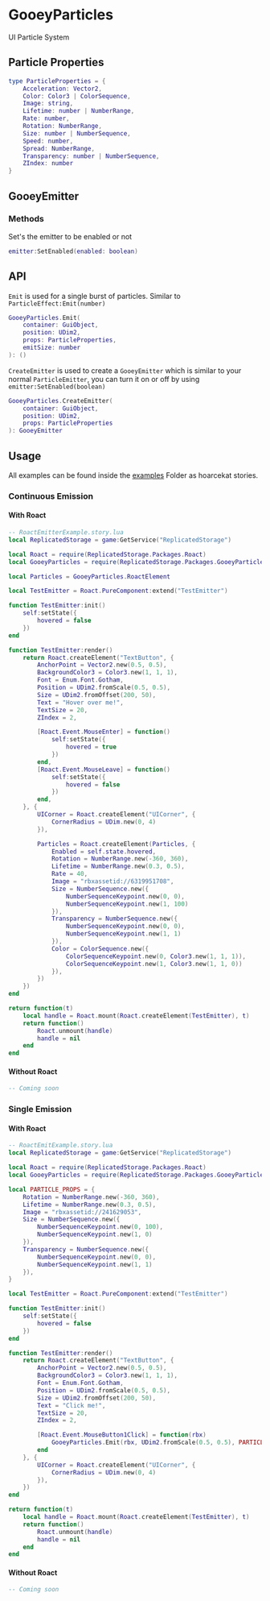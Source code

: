# GooeyParticles
UI Particle System

## Particle Properties
```lua
type ParticleProperties = {
	Acceleration: Vector2,
	Color: Color3 | ColorSequence,
	Image: string,
	Lifetime: number | NumberRange,
	Rate: number,
	Rotation: NumberRange,
	Size: number | NumberSequence,
	Speed: number,
	Spread: NumberRange,
	Transparency: number | NumberSequence,
	ZIndex: number
}
```

## GooeyEmitter
### Methods
Set's the emitter to be enabled or not
```lua
emitter:SetEnabled(enabled: boolean)
```

## API
``Emit`` is used for a single burst of particles. Similar to ``ParticleEffect:Emit(number)``
```lua
GooeyParticles.Emit(
	container: GuiObject,
	position: UDim2,
	props: ParticleProperties,
	emitSize: number
): ()
```

``CreateEmitter`` is used to create a ``GooeyEmitter`` which is similar to your normal ``ParticleEmitter``,
you can turn it on or off by using ``emitter:SetEnabled(boolean)``
```lua
GooeyParticles.CreateEmitter(
	container: GuiObject,
	position: UDim2,
	props: ParticleProperties
): GooeyEmitter
```

## Usage
All examples can be found inside the [examples](examples) Folder
as hoarcekat stories.
### Continuous Emission
#### With Roact
```lua
-- RoactEmitterExample.story.lua
local ReplicatedStorage = game:GetService("ReplicatedStorage")

local Roact = require(ReplicatedStorage.Packages.Roact)
local GooeyParticles = require(ReplicatedStorage.Packages.GooeyParticles)

local Particles = GooeyParticles.RoactElement

local TestEmitter = Roact.PureComponent:extend("TestEmitter")

function TestEmitter:init()
	self:setState({
		hovered = false
	})
end

function TestEmitter:render()
	return Roact.createElement("TextButton", {
		AnchorPoint = Vector2.new(0.5, 0.5),
		BackgroundColor3 = Color3.new(1, 1, 1),
		Font = Enum.Font.Gotham,
		Position = UDim2.fromScale(0.5, 0.5),
		Size = UDim2.fromOffset(200, 50),
		Text = "Hover over me!",
		TextSize = 20,
		ZIndex = 2,

		[Roact.Event.MouseEnter] = function()
			self:setState({
				hovered = true
			})
		end,
		[Roact.Event.MouseLeave] = function()
			self:setState({
				hovered = false
			})
		end,
	}, {
		UICorner = Roact.createElement("UICorner", {
			CornerRadius = UDim.new(0, 4)
		}),

		Particles = Roact.createElement(Particles, {
			Enabled = self.state.hovered,
			Rotation = NumberRange.new(-360, 360),
			Lifetime = NumberRange.new(0.3, 0.5),
			Rate = 40,
			Image = "rbxassetid://6319951708",
			Size = NumberSequence.new({
				NumberSequenceKeypoint.new(0, 0),
				NumberSequenceKeypoint.new(1, 100)
			}),
			Transparency = NumberSequence.new({
				NumberSequenceKeypoint.new(0, 0),
				NumberSequenceKeypoint.new(1, 1)
			}),
			Color = ColorSequence.new({
				ColorSequenceKeypoint.new(0, Color3.new(1, 1, 1)),
				ColorSequenceKeypoint.new(1, Color3.new(1, 1, 0))
			}),
		})
	})
end

return function(t)
	local handle = Roact.mount(Roact.createElement(TestEmitter), t)
	return function()
		Roact.unmount(handle)
		handle = nil
	end
end
```
#### Without Roact
```lua
-- Coming soon
```
### Single Emission
#### With Roact
```lua
-- RoactEmitExample.story.lua
local ReplicatedStorage = game:GetService("ReplicatedStorage")

local Roact = require(ReplicatedStorage.Packages.Roact)
local GooeyParticles = require(ReplicatedStorage.Packages.GooeyParticles)

local PARTICLE_PROPS = {
	Rotation = NumberRange.new(-360, 360),
	Lifetime = NumberRange.new(0.3, 0.5),
	Image = "rbxassetid://241629053",
	Size = NumberSequence.new({
		NumberSequenceKeypoint.new(0, 100),
		NumberSequenceKeypoint.new(1, 0)
	}),
	Transparency = NumberSequence.new({
		NumberSequenceKeypoint.new(0, 0),
		NumberSequenceKeypoint.new(1, 1)
	}),
}

local TestEmitter = Roact.PureComponent:extend("TestEmitter")

function TestEmitter:init()
	self:setState({
		hovered = false
	})
end

function TestEmitter:render()
	return Roact.createElement("TextButton", {
		AnchorPoint = Vector2.new(0.5, 0.5),
		BackgroundColor3 = Color3.new(1, 1, 1),
		Font = Enum.Font.Gotham,
		Position = UDim2.fromScale(0.5, 0.5),
		Size = UDim2.fromOffset(200, 50),
		Text = "Click me!",
		TextSize = 20,
		ZIndex = 2,

		[Roact.Event.MouseButton1Click] = function(rbx)
			GooeyParticles.Emit(rbx, UDim2.fromScale(0.5, 0.5), PARTICLE_PROPS, 20)
		end
	}, {
		UICorner = Roact.createElement("UICorner", {
			CornerRadius = UDim.new(0, 4)
		}),
	})
end

return function(t)
	local handle = Roact.mount(Roact.createElement(TestEmitter), t)
	return function()
		Roact.unmount(handle)
		handle = nil
	end
end

```
#### Without Roact
```lua
-- Coming soon
```

